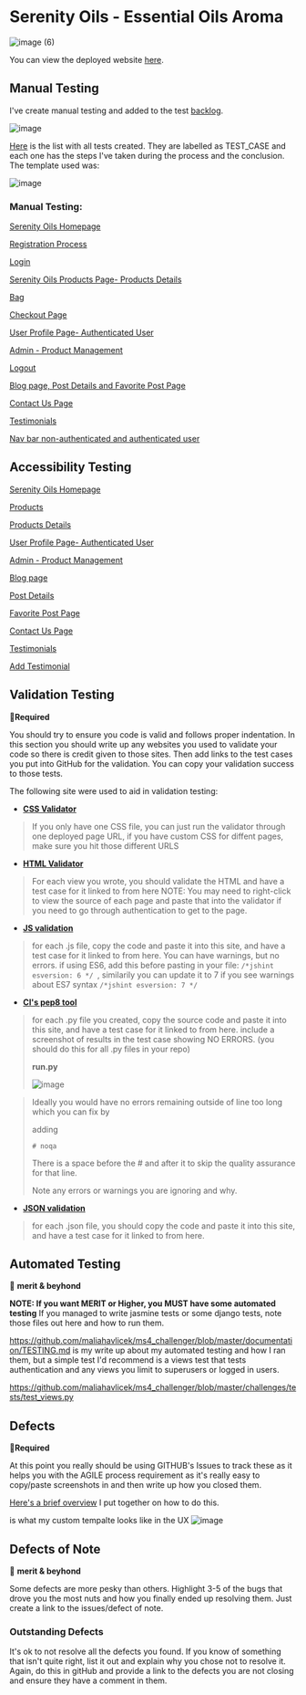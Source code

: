 # Serenity Oils - Essential Oils Aroma

![image (6)](https://github.com/naragurgel/serenity_oils_aroma/assets/112726044/555b82f9-f9c6-4304-a70d-6e1ac8239e1a)

You can view the deployed website [here](https://serenity-oils-3beb26e98281.herokuapp.com/).

## Manual Testing

I've create manual testing and added to the test [backlog](https://github.com/users/naragurgel/projects/8).

![image](https://github.com/naragurgel/serenity_oils_aroma/assets/112726044/a6992f93-3baf-46db-9392-d98ac9d1f696)

[Here](https://github.com/naragurgel/serenity_oils_aroma/issues?q=is%3Aissue+is%3Aopen+label%3ATEST_CASE) is the list with all tests created. They are labelled as TEST_CASE and each one has the steps I've taken during the process and the conclusion. 
The template used was: 

![image](https://github.com/naragurgel/serenity_oils_aroma/assets/112726044/58b08896-3996-4580-a3c9-36e0a9517172)

### Manual Testing: 

[Serenity Oils Homepage](https://github.com/naragurgel/serenity_oils_aroma/issues/35)

[Registration Process](https://github.com/naragurgel/serenity_oils_aroma/issues/37)

[Login](https://github.com/naragurgel/serenity_oils_aroma/issues/38)

[Serenity Oils Products Page- Products Details](https://github.com/naragurgel/serenity_oils_aroma/issues/39)

[Bag](https://github.com/naragurgel/serenity_oils_aroma/issues/40)

[Checkout Page](https://github.com/naragurgel/serenity_oils_aroma/issues/41)

[User Profile Page- Authenticated User](https://github.com/naragurgel/serenity_oils_aroma/issues/42)

[Admin - Product Management](https://github.com/naragurgel/serenity_oils_aroma/issues/43)

[Logout](https://github.com/naragurgel/serenity_oils_aroma/issues/44)

[Blog page, Post Details and Favorite Post Page](https://github.com/naragurgel/serenity_oils_aroma/issues/45)

[Contact Us Page](https://github.com/naragurgel/serenity_oils_aroma/issues/46)

[Testimonials](https://github.com/naragurgel/serenity_oils_aroma/issues/47)

[Nav bar non-authenticated and authenticated user](https://github.com/naragurgel/serenity_oils_aroma/issues/48)

## Accessibility Testing

[Serenity Oils Homepage](https://github.com/naragurgel/serenity_oils_aroma/issues/49)

[Products](https://github.com/naragurgel/serenity_oils_aroma/issues/50)

[Products Details](https://github.com/naragurgel/serenity_oils_aroma/issues/57)

[User Profile Page- Authenticated User](https://github.com/naragurgel/serenity_oils_aroma/issues/58)

[Admin - Product Management](https://github.com/naragurgel/serenity_oils_aroma/issues/59)

[Blog page](https://github.com/naragurgel/serenity_oils_aroma/issues/51)

[Post Details](https://github.com/naragurgel/serenity_oils_aroma/issues/52)

[Favorite Post Page](https://github.com/naragurgel/serenity_oils_aroma/issues/56)

[Contact Us Page](https://github.com/naragurgel/serenity_oils_aroma/issues/53)

[Testimonials](https://github.com/naragurgel/serenity_oils_aroma/issues/54)

[Add Testimonial](https://github.com/naragurgel/serenity_oils_aroma/issues/55)

## Validation Testing
🚨**Required**

You should try to ensure you code is valid and follows proper indentation. In this section you should write up any
websites you used to validate your code so there is credit given to those sites. Then add links to the test cases you
put into GitHub for the validation. You can copy your validation success to those tests.

The following site were used to aid in validation testing:

- **[CSS Validator](https://jigsaw.w3.org/css-validator/)**

> If you only have one CSS file, you can just run the validator through one deployed page URL, if you have custom CSS for diffent pages, make sure you hit those different URLS

- **[HTML Validator](https://validator.w3.org/)**

> For each view you wrote, you should validate the HTML and have a test case for it linked to from here
> NOTE: You may need to right-click to view the source of each page and paste that into the validator if you need to go through authentication to get to the page.

- **[JS validation](https://jshint.com)**

> for each .js file, copy the code and paste it into this site, and have a test case for it linked to from here. You can have warnings, but no errors.
> if using ES6, add this before pasting in your file: `/*jshint esversion: 6 */ `, similarily you can update it to 7 if you see warnings about ES7 syntax `/*jshint esversion: 7 */ `

- **[CI's pep8 tool](https://pep8ci.herokuapp.com/)** 

> for each .py file you created, copy the source code and paste it into this site, and have a test case for it linked to from here.
> include a screenshot of results in the test case showing NO ERRORS. (you should do this for all .py files in your repo)
> 
> **run.py**
> 
> ![image](https://user-images.githubusercontent.com/23039742/212106175-36b2f18a-7c75-458d-94dd-9886e81c71f3.png)

> Ideally you would have no errors remaining outside of line too long which you can fix by 
> 
> adding
> ```$python 
> # noqa
> ```
> There is a space before the # and after it to skip the quality assurance for that line.
> 
> Note any errors or warnings you are ignoring and why.

- **[JSON validation](https://jsonlint.com/)**

> for each .json file, you should copy the code and paste it into this site, and have a test case for it linked to from here.

## Automated Testing
🚀 **merit & beyhond**

**NOTE: If you want MERIT or Higher, you MUST have some automated testing**
If you managed to write jasmine tests or some django tests, note those files out here and how to run them.

https://github.com/maliahavlicek/ms4_challenger/blob/master/documentation/TESTING.md is my write up about my automated testing and how I ran them, but a simple test I'd recommend is a views test that tests authentication and any views you limit to superusers or logged in users.

https://github.com/maliahavlicek/ms4_challenger/blob/master/challenges/tests/test_views.py

## Defects
🚨**Required**

At this point you really should be using GITHUB's Issues to track these as it helps you with the AGILE process
requirement as it's really easy to copy/paste screenshots in and then write up how you closed them.

[Here's a brief overview](https://docs.google.com/document/d/1nDS5tZeMO77Dfq85IZGMSV6C41XaPm9FwcpR3k-UTVc/edit#heading=h.542xzc8ufx4x)
I put together on how to do this.

is what my custom tempalte looks like in the UX
![image](https://user-images.githubusercontent.com/23039742/165650359-a352d64e-b128-473d-ab60-7df0568a44df.png)

## Defects of Note
🚀 **merit & beyhond**

Some defects are more pesky than others. Highlight 3-5 of the bugs that drove you the most nuts and how you finally
ended up resolving them. Just create a link to the issues/defect of note.

### Outstanding Defects

It's ok to not resolve all the defects you found. If you know of something that isn't quite right, list it out and
explain why you chose not to resolve it. Again, do this in gitHub and provide a link to the defects you are not closing
and ensure they have a comment in them.